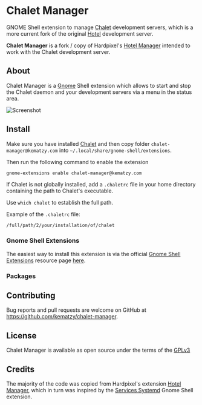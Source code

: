 # Chalet Manager

GNOME Shell extension to manage [Chalet](https://github.com/jeansaad/chalet) development servers,
which is a more current fork of the original [Hotel](https://github.com/typicode/hotel) development
server.

**Chalet Manager** is a fork / copy of Hardpixel's
[Hotel Manager](https://github.com/hardpixel/hotel-manager) intended to work with the
Chalet development server.


## About

Chalet Manager is a [Gnome](https://www.gnome.org/) Shell extension which allows to start and stop
the Chalet daemon and your development servers via a menu in the status area.

![Screenshot](https://raw.githubusercontent.com/kematzy/chalet-manager/master/screenshot.png)

## Install

Make sure you have installed [Chalet](https://github.com/jeansaad/chalet) and then copy folder
`chalet-manager@kematzy.com` into `~/.local/share/gnome-shell/extensions`.

Then run the following command to enable the extension

```bash
gnome-extensions enable chalet-manager@kematzy.com
```

If Chalet is not globally installed, add a `.chaletrc` file in your home directory containing
the path to Chalet's executable.

Use `which chalet` to establish the full path.

Example of the `.chaletrc` file:

```shell
/full/path/2/your/installation/of/chalet
```

### Gnome Shell Extensions

The easiest way to install this extension is via the official
[Gnome Shell Extensions](https://extensions.gnome.org) resource page
[here](#).

### Packages


## Contributing

Bug reports and pull requests are welcome on GitHub at https://github.com/kematzy/chalet-manager.

## License

Chalet Manager is available as open source under the terms of the
[GPLv3](http://www.gnu.org/licenses/gpl-3.0.en.html)

## Credits

The majority of the code was copied from Hardpixel's extension
[Hotel Manager](https://github.com/hardpixel/hotel-manager),
which in turn was inspired by the
[Services Systemd](https://github.com/petres/gnome-shell-extension-services-systemd/)
Gnome Shell extension.
